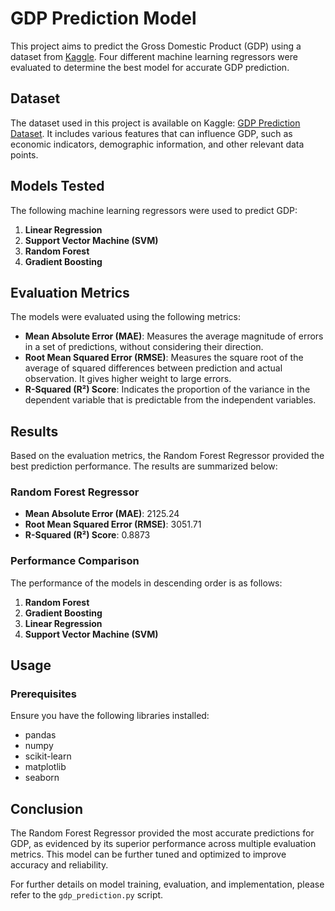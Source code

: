 # GDP Prediction Model

This project aims to predict the Gross Domestic Product (GDP) using a dataset from [Kaggle](https://www.kaggle.com/rutikbhoyar/gdp-prediction-dataset). Four different machine learning regressors were evaluated to determine the best model for accurate GDP prediction.

## Dataset

The dataset used in this project is available on Kaggle: [GDP Prediction Dataset](https://www.kaggle.com/rutikbhoyar/gdp-prediction-dataset). It includes various features that can influence GDP, such as economic indicators, demographic information, and other relevant data points.

## Models Tested

The following machine learning regressors were used to predict GDP:

1. **Linear Regression**
2. **Support Vector Machine (SVM)**
3. **Random Forest**
4. **Gradient Boosting**

## Evaluation Metrics

The models were evaluated using the following metrics:
- **Mean Absolute Error (MAE)**: Measures the average magnitude of errors in a set of predictions, without considering their direction.
- **Root Mean Squared Error (RMSE)**: Measures the square root of the average of squared differences between prediction and actual observation. It gives higher weight to large errors.
- **R-Squared (R²) Score**: Indicates the proportion of the variance in the dependent variable that is predictable from the independent variables.

## Results

Based on the evaluation metrics, the Random Forest Regressor provided the best prediction performance. The results are summarized below:

### Random Forest Regressor

- **Mean Absolute Error (MAE)**: 2125.24
- **Root Mean Squared Error (RMSE)**: 3051.71
- **R-Squared (R²) Score**: 0.8873

### Performance Comparison

The performance of the models in descending order is as follows:

1. **Random Forest**
2. **Gradient Boosting**
3. **Linear Regression**
4. **Support Vector Machine (SVM)**

## Usage

### Prerequisites

Ensure you have the following libraries installed:

- pandas
- numpy
- scikit-learn
- matplotlib
- seaborn

## Conclusion

The Random Forest Regressor provided the most accurate predictions for GDP, as evidenced by its superior performance across multiple evaluation metrics. This model can be further tuned and optimized to improve accuracy and reliability.

For further details on model training, evaluation, and implementation, please refer to the `gdp_prediction.py` script.

